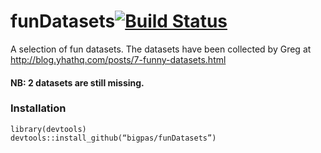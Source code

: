 # funDatasets[![Build Status](https://travis-ci.org/bigpas/funDatasets.svg?branch=master)](https://travis-ci.org/bigpas/funDatasets)

A selection of fun datasets.
The datasets have been collected by Greg at http://blog.yhathq.com/posts/7-funny-datasets.html

#### NB: 2 datasets are still missing.

### Installation
```
library(devtools)
devtools::install_github(“bigpas/funDatasets”)
```
